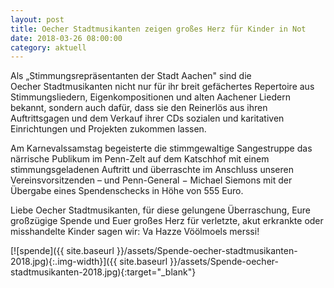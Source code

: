 ```yaml
---
layout: post
title: Oecher Stadtmusikanten zeigen großes Herz für Kinder in Not
date: 2018-03-26 08:00:00
category: aktuell
---
```


Als „Stimmungsrepräsentanten der Stadt Aachen" sind die Oecher Stadtmusikanten nicht nur für ihr breit gefächertes Repertoire aus Stimmungsliedern, Eigenkompositionen und alten Aachener Liedern bekannt, sondern auch dafür, dass sie den Reinerlös aus ihren Auftrittsgagen und dem Verkauf ihrer CDs sozialen und karitativen Einrichtungen und Projekten zukommen lassen.

Am Karnevalssamstag begeisterte die stimmgewaltige Sangestruppe das närrische Publikum im Penn-Zelt auf dem Katschhof mit einem stimmungsgeladenen Auftritt und überraschte im Anschluss unseren Vereinsvorsitzenden – und Penn-General − Michael Siemons mit der Übergabe eines Spendenschecks in Höhe von 555 Euro.

Liebe Oecher Stadtmusikanten, für diese gelungene Überraschung, Eure großzügige Spende und Euer großes Herz für verletzte, akut erkrankte oder misshandelte Kinder sagen wir: Va Hazze Vöölmoels merssi!

[![spende]({{ site.baseurl }}/assets/Spende-oecher-stadtmusikanten-2018.jpg){:.img-width}]({{ site.baseurl }}/assets/Spende-oecher-stadtmusikanten-2018.jpg){:target="_blank"}
